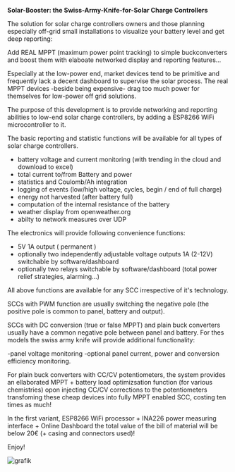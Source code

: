 <b>Solar-Booster: the Swiss-Army-Knife-for-Solar Charge Controllers</b>

The solution for solar charge controllers owners and those planning especially off-grid small installations to visualize your battery level and get deep reporting: 

Add REAL MPPT (maximum power point tracking) to simple buckconverters and boost them  with elaboate networked display and reporting features...

Especially at the low-power end, market devices tend to be primitive and frequently lack a decent dashboard to supervise the solar process.
The real MPPT devices -beside being expensive- drag too much power for themselves for low-power off grid solutions.

The purpose of this development is to provide networking and reporting abilities to low-end solar charge controllers, by adding a ESP8266 WiFi microcontroller to it.
 

The basic reporting and statistic functions will be available for all types of solar charge controllers.
- battery voltage and current monitoring (with trending in the cloud and download to excel)
- total current to/from Battery and power
- statistics and Coulomb/Ah integration
- logging of events (low/high voltage, cycles, begin / end of full charge)
- energy not harvested (after battery full)
- computation of the internal resistance of the battery
- weather display from openweather.org
- abilty to network measures over UDP

The electronics will provide following convenience functions:
- 5V 1A output ( permanent )
- optionally two independently adjustable voltage outputs 1A (2-12V) switchable by software/dashboard
- optionally two relays switchable by software/dashboard (total power relief strategies, alarming...)

All above functions are available for any SCC irrespective of it's technology.

SCCs with PWM function are usually switching the negative pole (the positive pole is common to panel, battery and output).

SCCs with DC conversion (true or false MPPT) and plain buck converters usually have a common negative pole between panel and battery.
For thes models the swiss army knife will provide additional functionality:

-panel voltage monitoring
-optional panel current, power and conversion efficiency  monitoring.

For plain buck converters with CC/CV potentiometers, the system provides an ellaborated MPPT + battery load optimizsation function (for various chemistries) opon injecting CC/CV corrections to the potentiometers transfoming these cheap devices into fully MPPT enabled SCC, costing ten times as much!

In the first variant, ESP8266 WiFi processor + INA226 power measuring interface + Online Dashboard the total value of the bill of material will be below 20€ (+ casing and connectors used)!

Enjoy!

![grafik](https://user-images.githubusercontent.com/14197155/100760181-c595dd00-33f1-11eb-87bc-8ccab89986ff.png)

